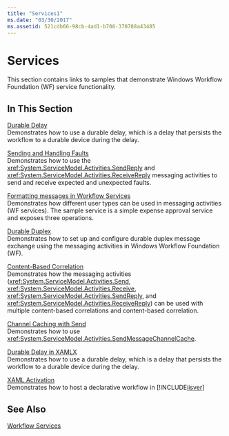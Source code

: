 ```yaml
---
title: "Services1"
ms.date: "03/30/2017"
ms.assetid: 521cdb66-98cb-4ad1-b706-370788a43485
---
```

# Services

This section contains links to samples that demonstrate Windows Workflow Foundation (WF) service functionality.  
  
## In This Section 
  
 [Durable Delay](../../../../docs/framework/windows-workflow-foundation/samples/durable-delay.md)  
 Demonstrates how to use a durable delay, which is a delay that persists the workflow to a durable device during the delay.  
  
 [Sending and Handling Faults](../../../../docs/framework/windows-workflow-foundation/samples/sending-and-handling-faults.md)  
 Demonstrates how to use the <xref:System.ServiceModel.Activities.SendReply> and <xref:System.ServiceModel.Activities.ReceiveReply> messaging activities to send and receive expected and unexpected faults.
  
 [Formatting messages in Workflow Services](../../../../docs/framework/windows-workflow-foundation/samples/formatting-messages-in-workflow-services.md)  
 Demonstrates how different user types can be used in messaging activities (WF services). The sample service is a simple expense approval service and exposes three operations.  
  
 [Durable Duplex](../../../../docs/framework/windows-workflow-foundation/samples/durable-duplex.md)  
 Demonstrates how to set up and configure durable duplex message exchange using the messaging activities in Windows Workflow Foundation (WF).  
  
 [Content-Based Correlation](../../../../docs/framework/windows-workflow-foundation/samples/content-based-correlation.md)  
 Demonstrates how the messaging activities (<xref:System.ServiceModel.Activities.Send>, <xref:System.ServiceModel.Activities.Receive>, <xref:System.ServiceModel.Activities.SendReply>, and <xref:System.ServiceModel.Activities.ReceiveReply>) can be used with multiple content-based correlations and content-based correlation.  
  
 [Channel Caching with Send](../../../../docs/framework/windows-workflow-foundation/samples/channel-caching-with-send.md)  
 Demonstrates how to use <xref:System.ServiceModel.Activities.SendMessageChannelCache>.  
  
 [Durable Delay in XAMLX](../../../../docs/framework/windows-workflow-foundation/samples/durable-delay-in-xamlx.md)  
 Demonstrates how to use a durable delay, which is a delay that persists the workflow to a durable device during the delay.
  
 [XAML Activation](../../../../docs/framework/windows-workflow-foundation/samples/xaml-activation.md)  
 Demonstrates how to host a declarative workflow in [!INCLUDE[iisver](../../../../includes/iisver-md.md)]  
  
## See Also  
 [Workflow Services](../../../../docs/framework/wcf/feature-details/workflow-services.md)
